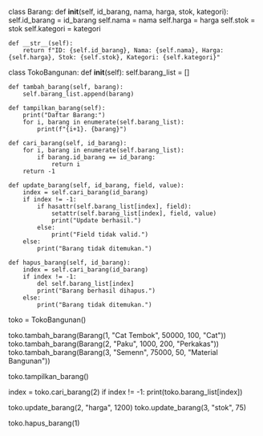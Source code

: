 class Barang:
    def __init__(self, id_barang, nama, harga, stok, kategori):
        self.id_barang = id_barang
        self.nama = nama
        self.harga = harga
        self.stok = stok
        self.kategori = kategori

    def __str__(self):
        return f"ID: {self.id_barang}, Nama: {self.nama}, Harga: {self.harga}, Stok: {self.stok}, Kategori: {self.kategori}"

class TokoBangunan:
    def __init__(self): 
        self.barang_list = []

    def tambah_barang(self, barang):
        self.barang_list.append(barang)

    def tampilkan_barang(self):
        print("Daftar Barang:")
        for i, barang in enumerate(self.barang_list):
            print(f"{i+1}. {barang}")

    def cari_barang(self, id_barang):
        for i, barang in enumerate(self.barang_list):
            if barang.id_barang == id_barang:
                return i
        return -1

    def update_barang(self, id_barang, field, value):
        index = self.cari_barang(id_barang)
        if index != -1:
            if hasattr(self.barang_list[index], field):
                setattr(self.barang_list[index], field, value)
                print("Update berhasil.")
            else:
                print("Field tidak valid.")
        else:
            print("Barang tidak ditemukan.")

    def hapus_barang(self, id_barang):
        index = self.cari_barang(id_barang)
        if index != -1:
            del self.barang_list[index]
            print("Barang berhasil dihapus.")
        else:
            print("Barang tidak ditemukan.")


toko = TokoBangunan()


toko.tambah_barang(Barang(1, "Cat Tembok", 50000, 100, "Cat"))
toko.tambah_barang(Barang(2, "Paku", 1000, 200, "Perkakas"))
toko.tambah_barang(Barang(3, "Semenn", 75000, 50, "Material Bangunan"))


toko.tampilkan_barang()


index = toko.cari_barang(2)
if index != -1:
    print(toko.barang_list[index])

toko.update_barang(2, "harga", 1200)
toko.update_barang(3, "stok", 75)


toko.hapus_barang(1)
